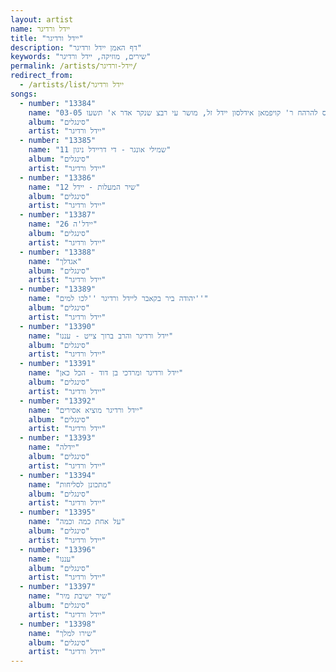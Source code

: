 ```yaml
---
layout: artist
name: יידל ורדיגר
title: "יידל ורדיגר"
description: "דף האמן יידל ורדיגר"
keywords: "שירים, מוזיקה, יידל ורדיגר"
permalink: /artists/יידל-ורדיגר/
redirect_from:
  - /artists/list/יידל ורדיגר
songs:
  - number: "13384"
    name: "03-05 מודז'יץ - וואלס פורימדיג'ס להרהח ר' קויפמאן אידלסון יידל זל, מושר עי רבצ שנקר אדר א' תשעו"
    album: "סינגלים"
    artist: "יידל ורדיגר"
  - number: "13385"
    name: "11 שמילי אונגר - די דריידל ניגון"
    album: "סינגלים"
    artist: "יידל ורדיגר"
  - number: "13386"
    name: "12 שיר המעלות - יידל"
    album: "סינגלים"
    artist: "יידל ורדיגר"
  - number: "13387"
    name: "26 יידל'ה"
    album: "סינגלים"
    artist: "יידל ורדיגר"
  - number: "13388"
    name: "אגדלך"
    album: "סינגלים"
    artist: "יידל ורדיגר"
  - number: "13389"
    name: "יהודה ביר בקאבר ליידל ורדיגר ''לכו למים''"
    album: "סינגלים"
    artist: "יידל ורדיגר"
  - number: "13390"
    name: "יידל ורדיגר והרב ברוך צייט - עננו"
    album: "סינגלים"
    artist: "יידל ורדיגר"
  - number: "13391"
    name: "יידל ורדיגר ומרדכי בן דוד - הכל כאן"
    album: "סינגלים"
    artist: "יידל ורדיגר"
  - number: "13392"
    name: "יידל ורדיגר מוציא אסירים"
    album: "סינגלים"
    artist: "יידל ורדיגר"
  - number: "13393"
    name: "יידלה"
    album: "סינגלים"
    artist: "יידל ורדיגר"
  - number: "13394"
    name: "מתכונן לסליחות"
    album: "סינגלים"
    artist: "יידל ורדיגר"
  - number: "13395"
    name: "על אחת כמה וכמה"
    album: "סינגלים"
    artist: "יידל ורדיגר"
  - number: "13396"
    name: "עננו"
    album: "סינגלים"
    artist: "יידל ורדיגר"
  - number: "13397"
    name: "שיר ישיבת מיר"
    album: "סינגלים"
    artist: "יידל ורדיגר"
  - number: "13398"
    name: "שירו למלך"
    album: "סינגלים"
    artist: "יידל ורדיגר"
---
```

